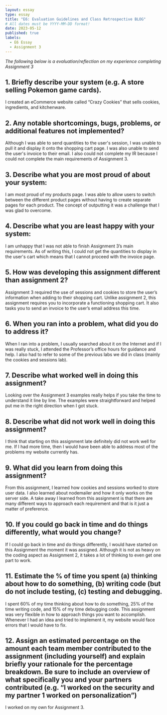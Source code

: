 ```yaml
---
layout: essay
type: essay
title: "E6: Evaluation Guidelines and Class Retrospective BLOG"
# All dates must be YYYY-MM-DD format!
date: 2023-05-12
published: true
labels:
  - E6 Essay
  - Assignment 3
---
```


*The following below is a evaluation/reflection on my experience completing Assignment 3*

## 1. Briefly describe your system (e.g. A store selling Pokemon game cards).

I created an eCommerce website called “Crazy Cookies” that sells cookies, ingredients, and kitchenware. 

## 2. Any notable shortcomings, bugs, problems, or additional features not implemented?

Although I was able to send quantities to the user's session, I was unable to pull it and display it onto the shopping cart page. I was also unable to send the user's invoice to their email. I also could not complete my IR because I could not complete the main requirements of Assignment 3.

## 3. Describe what you are most proud of about your system:

I am most proud of my products page. I was able to allow users to switch between the different product pages without having to create separate pages for each product. The concept of outputting it was a challenge that I was glad to overcome.

## 4. Describe what you are least happy with your system:

I am unhappy that I was not able to finish Assignment 3’s main requirements. As of writing this, I could not get the quantities to display in the user's cart which means that I cannot proceed with the invoice page. 

## 5. How was developing this assignment different than assignment 2?

Assignment 3 required the use of sessions and cookies to store the user’s information when adding to their shopping cart. Unlike assignment 2, this assignment requires you to incorporate a functioning shopping cart. It also tasks you to send an invoice to the user’s email address this time. 

## 6. When you ran into a problem, what did you do to address it?

When I ran into a problem, I usually searched about it on the Internet and if I was really stuck, I attended the Professor’s office hours for guidance and help. I also had to refer to some of the previous labs we did in class (mainly the cookies and sessions lab).

## 7. Describe what worked well in doing this assignment?

Looking over the Assignment 3 examples really helps if you take the time to understand it line by line. The examples were straightforward and helped put me in the right direction when I got stuck.

## 8. Describe what did not work well in doing this assignment?

I think that starting on this assignment late definitely did not work well for me. If I had more time, then I would have been able to address most of the problems my website currently has.

## 9. What did you learn from doing this assignment?

From this assignment, I learned how cookies and sessions worked to store user data. I also learned about nodemailer and how it only works on the server side. A take away I learned from this assignment is that there are many different ways to approach each requirement and that is it just a matter of preference.

## 10. If you could go back in time and do things differently, what would you change?

If I could go back in time and do things differently, I would have started on this Assignment the moment it was assigned. Although it is not as heavy on the coding aspect as Assignment 2, it takes a lot of thinking to even get one part to work.

## 11. Estimate the % of time you spent (a) thinking about how to do something, (b) writing code (but do not include testing, (c) testing and debugging.

I spent 60% of my time thinking about how to do something, 25% of the time writing code, and 15% of my time debugging code. This assignment was very flexible in how to approach things you want to accomplish. Whenever I had an idea and tried to implement it, my website would face errors that I would have to fix.

## 12. Assign an estimated percentage on the amount each team member contributed to the assignment (including yourself) and explain briefly your rationale for the percentage breakdown. Be sure to include an overview of what specifically you and your partners contributed (e.g. “I worked on the security and my partner 1 worked on personalization”)

I worked on my own for Assignment 3.

